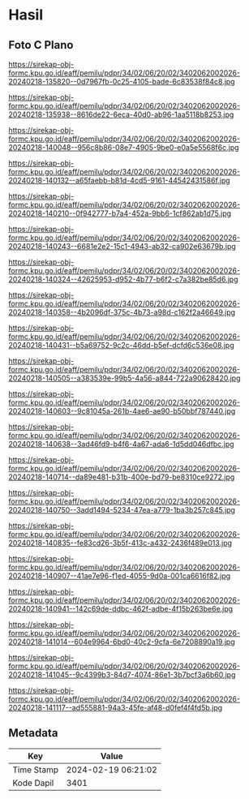 # Hasil

## Foto C Plano

https://sirekap-obj-formc.kpu.go.id/eaff/pemilu/pdpr/34/02/06/20/02/3402062002026-20240218-135820--0d7967fb-0c25-4105-bade-6c83538f84c8.jpg

https://sirekap-obj-formc.kpu.go.id/eaff/pemilu/pdpr/34/02/06/20/02/3402062002026-20240218-135938--8616de22-6eca-40d0-ab96-1aa5118b8253.jpg

https://sirekap-obj-formc.kpu.go.id/eaff/pemilu/pdpr/34/02/06/20/02/3402062002026-20240218-140048--956c8b86-08e7-4905-9be0-e0a5e5568f6c.jpg

https://sirekap-obj-formc.kpu.go.id/eaff/pemilu/pdpr/34/02/06/20/02/3402062002026-20240218-140132--a65faebb-b81d-4cd5-9161-44542431586f.jpg

https://sirekap-obj-formc.kpu.go.id/eaff/pemilu/pdpr/34/02/06/20/02/3402062002026-20240218-140210--0f942777-b7a4-452a-9bb6-1cf862ab1d75.jpg

https://sirekap-obj-formc.kpu.go.id/eaff/pemilu/pdpr/34/02/06/20/02/3402062002026-20240218-140243--6681e2e2-15c1-4943-ab32-ca902e63679b.jpg

https://sirekap-obj-formc.kpu.go.id/eaff/pemilu/pdpr/34/02/06/20/02/3402062002026-20240218-140324--42625953-d952-4b77-b6f2-c7a382be85d6.jpg

https://sirekap-obj-formc.kpu.go.id/eaff/pemilu/pdpr/34/02/06/20/02/3402062002026-20240218-140358--4b2096df-375c-4b73-a98d-c162f2a46649.jpg

https://sirekap-obj-formc.kpu.go.id/eaff/pemilu/pdpr/34/02/06/20/02/3402062002026-20240218-140431--b5a69752-9c2c-46dd-b5ef-dcfd6c536e08.jpg

https://sirekap-obj-formc.kpu.go.id/eaff/pemilu/pdpr/34/02/06/20/02/3402062002026-20240218-140505--a383539e-99b5-4a56-a844-722a90628420.jpg

https://sirekap-obj-formc.kpu.go.id/eaff/pemilu/pdpr/34/02/06/20/02/3402062002026-20240218-140603--9c81045a-261b-4ae6-ae90-b50bbf787440.jpg

https://sirekap-obj-formc.kpu.go.id/eaff/pemilu/pdpr/34/02/06/20/02/3402062002026-20240218-140638--3ad46fd9-b4f6-4a67-ada6-1d5dd046dfbc.jpg

https://sirekap-obj-formc.kpu.go.id/eaff/pemilu/pdpr/34/02/06/20/02/3402062002026-20240218-140714--da89e481-b31b-400e-bd79-be8310ce9272.jpg

https://sirekap-obj-formc.kpu.go.id/eaff/pemilu/pdpr/34/02/06/20/02/3402062002026-20240218-140750--3add1494-5234-47ea-a779-1ba3b257c845.jpg

https://sirekap-obj-formc.kpu.go.id/eaff/pemilu/pdpr/34/02/06/20/02/3402062002026-20240218-140835--fe83cd26-3b5f-413c-a432-2436f489e013.jpg

https://sirekap-obj-formc.kpu.go.id/eaff/pemilu/pdpr/34/02/06/20/02/3402062002026-20240218-140907--41ae7e96-f1ed-4055-9d0a-001ca6616f82.jpg

https://sirekap-obj-formc.kpu.go.id/eaff/pemilu/pdpr/34/02/06/20/02/3402062002026-20240218-140941--142c69de-ddbc-462f-adbe-4f15b263be6e.jpg

https://sirekap-obj-formc.kpu.go.id/eaff/pemilu/pdpr/34/02/06/20/02/3402062002026-20240218-141014--604e9964-6bd0-40c2-9cfa-6e7208890a19.jpg

https://sirekap-obj-formc.kpu.go.id/eaff/pemilu/pdpr/34/02/06/20/02/3402062002026-20240218-141045--9c4399b3-84d7-4074-86e1-3b7bcf3a6b60.jpg

https://sirekap-obj-formc.kpu.go.id/eaff/pemilu/pdpr/34/02/06/20/02/3402062002026-20240218-141117--ad555881-94a3-45fe-af48-d0fef4f4fd5b.jpg


## Metadata

| Key        | Value               |
| ---------- | ------------------- |
| Time Stamp | 2024-02-19 06:21:02 |
| Kode Dapil | 3401                |



